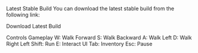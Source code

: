 Latest Stable Build
You can download the latest stable build from the following link:

Download Latest Build

Controls
Gameplay
W: Walk Forward
S: Walk Backward
A: Walk Left
D: Walk Right
Left Shift: Run
E: Interact
UI
Tab: Inventory
Esc: Pause
